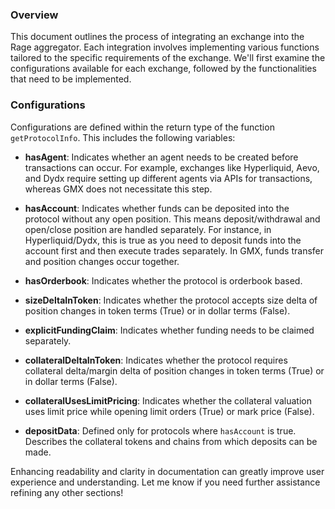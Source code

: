 ### Overview

This document outlines the process of integrating an exchange into the Rage aggregator. Each integration involves implementing various functions tailored to the specific requirements of the exchange. We'll first examine the configurations available for each exchange, followed by the functionalities that need to be implemented.

### Configurations

Configurations are defined within the return type of the function `getProtocolInfo`. This includes the following variables:

- **hasAgent**: Indicates whether an agent needs to be created before transactions can occur. For example, exchanges like Hyperliquid, Aevo, and Dydx require setting up different agents via APIs for transactions, whereas GMX does not necessitate this step.

- **hasAccount**: Indicates whether funds can be deposited into the protocol without any open position. This means deposit/withdrawal and open/close position are handled separately. For instance, in Hyperliquid/Dydx, this is true as you need to deposit funds into the account first and then execute trades separately. In GMX, funds transfer and position changes occur together.

- **hasOrderbook**: Indicates whether the protocol is orderbook based.

- **sizeDeltaInToken**: Indicates whether the protocol accepts size delta of position changes in token terms (True) or in dollar terms (False).

- **explicitFundingClaim**: Indicates whether funding needs to be claimed separately.

- **collateralDeltaInToken**: Indicates whether the protocol requires collateral delta/margin delta of position changes in token terms (True) or in dollar terms (False).

- **collateralUsesLimitPricing**: Indicates whether the collateral valuation uses limit price while opening limit orders (True) or mark price (False).

- **depositData**: Defined only for protocols where `hasAccount` is true. Describes the collateral tokens and chains from which deposits can be made.

Enhancing readability and clarity in documentation can greatly improve user experience and understanding. Let me know if you need further assistance refining any other sections!
